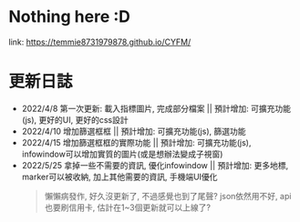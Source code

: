# Nothing here :D
link: https://temmie8731979878.github.io/CYFM/

# 更新日誌
* 2022/4/8 第一次更新: 載入指標圖片, 完成部分檔案 || 預計增加: 可擴充功能(js), 更好的UI, 更好的css設計
* 2022/4/10 增加篩選框框 || 預計增加: 可擴充功能(js), 篩選功能
* 2022/4/15 增加篩選框框的實際功能 || 預計增加: 可擴充功能(js), infowindow可以增加實質的圖片(或是想辦法變成子視窗)
* 2022/5/25 拿掉一些不需要的資訊, 優化infowindow || 預計增加: 更多地標, marker可以被收納, 加上其他需要的資訊, 手機端UI優化
    > 懶懶病發作, 好久沒更新了, 不過感覺也到了尾聲?
    > json依然用不好, api也要刷信用卡, 估計在1~3個更新就可以上線了?
